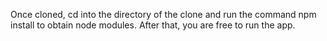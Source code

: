 Once cloned, cd into the directory of the clone and run the command npm install to obtain node modules.
After that, you are free to run the app.
